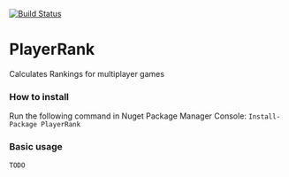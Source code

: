 [![Build Status](https://api.shippable.com/projects/557082c8edd7f2c052088637/badge?branchName=master)](https://app.shippable.com/projects/557082c8edd7f2c052088637/builds/latest)

# PlayerRank
Calculates Rankings for multiplayer games

### How to install

Run the following command in Nuget Package Manager Console: `Install-Package PlayerRank`

### Basic usage

`TODO`
